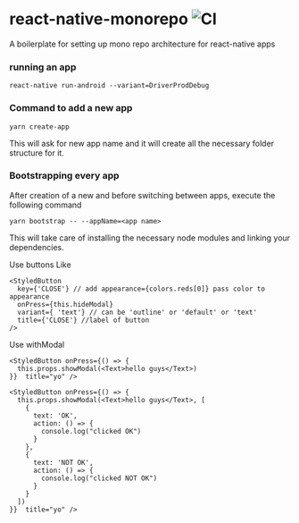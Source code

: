# react-native-monorepo ![CI](https://github.com/samvet/ULIP-APP/workflows/CI/badge.svg)

A boilerplate for setting up mono repo architecture for react-native apps

### running an app

```
react-native run-android --variant=DriverProdDebug
```

### Command to add a new app

`yarn create-app`

This will ask for new app name and it will create all the necessary folder structure for it.

### Bootstrapping every app

After creation of a new and before switching between apps, execute the following command

`yarn bootstrap -- --appName=<app name>`

This will take care of installing the necessary node modules and linking your dependencies.

Use buttons Like
``` 
<StyledButton
  key={'CLOSE'} // add appearance={colors.reds[0]} pass color to appearance
  onPress={this.hideModal} 
  variant={ 'text'} // can be 'outline' or 'default' or 'text'
  title={'CLOSE'} //label of button
/>
```
Use withModal
```
<StyledButton onPress={() => {
  this.props.showModal(<Text>hello guys</Text>)
}}  title="yo" />
```

```
<StyledButton onPress={() => {
  this.props.showModal(<Text>hello guys</Text>, [
    {
      text: 'OK',
      action: () => {
        console.log("clicked OK")
      }
    },
    {
      text: 'NOT OK',
      action: () => {
        console.log("clicked NOT OK")
      }
    }
  ])
}}  title="yo" />
```